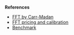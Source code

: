 __References__

- [FFT by Carr-Madan](https://github.com/songqsh/songqsh.github.io/blob/master/paper/CM99_FFT.pdf)
- [FFT pricing and calibration](https://github.com/songqsh/songqsh.github.io/blob/master/paper/Ng05.pdf)
- [Benchmark](http://uu.diva-portal.org/smash/get/diva2:848689/FULLTEXT01.pdf)